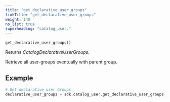 ```yaml
---
title: "get_declarative_user_groups"
linkTitle: "get_declarative_user_groups"
weight: 140
no_list: true
superheading: "catalog_user."
---
```


``get_declarative_user_groups()``

Returns *CatalogDeclarativeUserGroups*.

Retrieve all user-groups eventually with parent group.

## Example

```python
# Get declarative user Groups
declarative_user_groups = sdk.catalog_user.get_declarative_user_groups()
```
